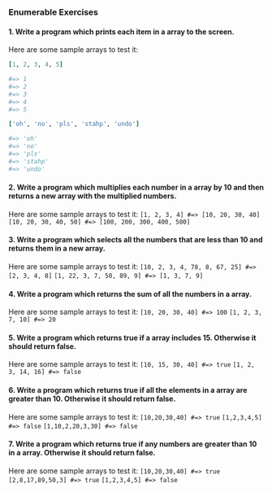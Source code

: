 ### Enumerable Exercises
#### 1. Write a program which prints **each** item in a array to the screen.

Here are some sample arrays to test it:

~~~ruby
[1, 2, 3, 4, 5]

#=> 1
#=> 2
#=> 3
#=> 4
#=> 5
~~~

~~~ruby
['oh', 'no', 'pls', 'stahp', 'undo']

#=> 'oh'
#=> 'no'
#=> 'pls'
#=> 'stahp'
#=> 'undo'
~~~

#### 2. Write a program which multiplies each number in a array by 10 and then returns a new array with the multiplied numbers.

Here are some sample arrays to test it:
`[1, 2, 3, 4] #=> [10, 20, 30, 40]`
`[10, 20, 30, 40, 50] #=> [100, 200, 300, 400, 500]`


#### 3. Write a program which **selects** all the numbers that are less than 10 and returns them in a new array.

Here are some sample arrays to test it:
`[10, 2, 3, 4, 78, 8, 67, 25] #=> [2, 3, 4, 8]`
`[1, 22, 3, 7, 50, 89, 9] #=> [1, 3, 7, 9]`

#### 4. Write a program which returns the sum of all the numbers in a array.

Here are some sample arrays to test it:
`[10, 20, 30, 40] #=> 100`
`[1, 2, 3, 7, 10] #=> 20`

#### 5. Write a program which returns true if a array **includes** 15. Otherwise it should return false.

Here are some sample arrays to test it:
`[10, 15, 30, 40] #=> true`
`[1, 2, 3, 14, 16] #=> false`

#### 6. Write a program which returns true if **all** the elements in a array are greater than 10. Otherwise it should return false.

Here are some sample arrays to test it:
`[10,20,30,40] #=> true`
`[1,2,3,4,5] #=> false`
`[1,10,2,20,3,30] #=> false`

#### 7. Write a program which returns true if **any** numbers are greater than 10 in a array. Otherwise it should return false.

Here are some sample arrays to test it:
`[10,20,30,40] #=> true`
`[2,8,17,89,50,3] #=> true`
`[1,2,3,4,5] #=> false`
